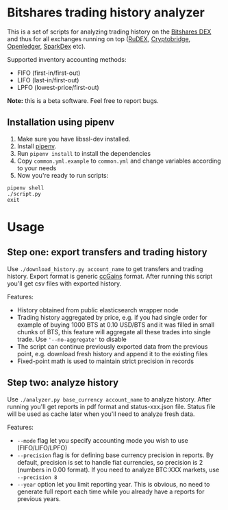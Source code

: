 Bitshares trading history analyzer
==================================

This is a set of scripts for analyzing trading history on the [Bitshares DEX](https://bitshares.org) and thus for all
exchanges running on top ([RuDEX](https://rudex.org/), [Cryptobridge](https://crypto-bridge.org/),
[Openledger](https://openledger.info/), [SparkDex](https://dex.bitspark.io/) etc).

Supported inventory accounting methods:

- FIFO (first-in/first-out)
- LIFO (last-in/first-out)
- LPFO (lowest-price/first-out)

**Note:** this is a beta software. Feel free to report bugs.

Installation using pipenv
-------------------------

1. Make sure you have libssl-dev installed.
2. Install [pipenv](https://docs.pipenv.org/).
3. Run `pipenv install` to install the dependencies
4. Copy `common.yml.example` to `common.yml` and change variables according to your needs
5. Now you're ready to run scripts:

```
pipenv shell
./script.py
exit
```

Usage
=====

Step one: export transfers and trading history
----------------------------------------------

Use `./download_history.py account_name` to get transfers and trading history. Export format is generic
[ccGains](https://github.com/probstj/ccGains/) format. After running this script you'll get csv files with exported
history.

Features:

- History obtained from public elasticsearch wrapper node
- Trading history aggregated by price, e.g. if you had single order for example of buying 1000 BTS at 0.10 USD/BTS and
  it was filled in small chunks of BTS, this feature will aggregate all these trades into single trade. Use
  `'--no-aggregate'` to disable
- The script can continue previously exported data from the previous point, e.g. download fresh history and append it to
  the existing files
- Fixed-point math is used to maintain strict precision in records

Step two: analyze history
-------------------------

Use `./analyzer.py base_currency account_name` to analyze history. After running you'll get reports in pdf format and
status-xxx.json file. Status file will be used as cache later when you'll need to analyze fresh data.

Features:

- `--mode` flag let you specify accounting mode you wish to use (FIFO/LIFO/LPFO)
- `--precision` flag is for defining base currency precision in reports. By default, precision is set to handle fiat
  currencies, so precision is 2 (numbers in 0.00 format). If you need to analyze BTC:XXX markets, use `--precision 8`
- `--year` option let you limit reporting year. This is obvious, no need to generate full report each time while you
  already have a reports for previous years.
